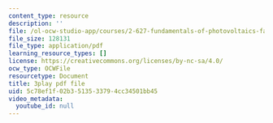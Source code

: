 ```yaml
---
content_type: resource
description: ''
file: /ol-ocw-studio-app/courses/2-627-fundamentals-of-photovoltaics-fall-2013/5c78ef1f02b3513533794cc34501bb45_9LGLbcjXxqI.pdf
file_size: 128131
file_type: application/pdf
learning_resource_types: []
license: https://creativecommons.org/licenses/by-nc-sa/4.0/
ocw_type: OCWFile
resourcetype: Document
title: 3play pdf file
uid: 5c78ef1f-02b3-5135-3379-4cc34501bb45
video_metadata:
  youtube_id: null
---
```


